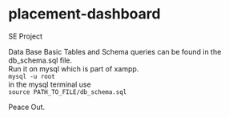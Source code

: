 # placement-dashboard
SE Project
 
 Data Base Basic Tables and Schema queries can be found in the db_schema.sql file.<br>
 Run it on mysql which is part of xampp.<br>
 <code>mysql -u root</code><br>
 in the mysql terminal use<br>
 <code>source PATH_TO_FILE/db_schema.sql</code><br>
 
 Peace Out.
